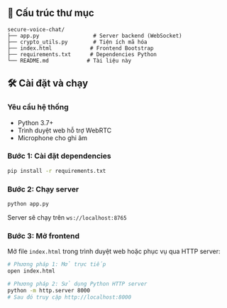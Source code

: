 
## 📁 Cấu trúc thư mục

```
secure-voice-chat/
├── app.py                 # Server backend (WebSocket)
├── crypto_utils.py        # Tiện ích mã hóa
├── index.html            # Frontend Bootstrap
├── requirements.txt      # Dependencies Python
└── README.md            # Tài liệu này
```

## 🛠️ Cài đặt và chạy

### Yêu cầu hệ thống
- Python 3.7+
- Trình duyệt web hỗ trợ WebRTC
- Microphone cho ghi âm

### Bước 1: Cài đặt dependencies

```bash
pip install -r requirements.txt
```

### Bước 2: Chạy server

```bash
python app.py
```

Server sẽ chạy trên `ws://localhost:8765`

### Bước 3: Mở frontend

Mở file `index.html` trong trình duyệt web hoặc phục vụ qua HTTP server:

```bash
# Phương pháp 1: Mở trực tiếp
open index.html

# Phương pháp 2: Sử dụng Python HTTP server
python -m http.server 8000
# Sau đó truy cập http://localhost:8000
```

